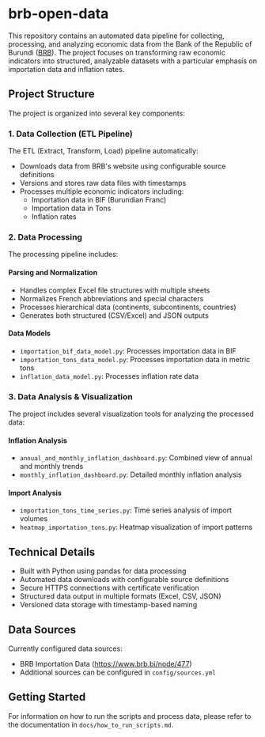 # brb-open-data

This repository contains an automated data pipeline for collecting, processing, and analyzing economic data from the Bank of the Republic of Burundi ([BRB](https://brb.bi/)). The project focuses on transforming raw economic indicators into structured, analyzable datasets with a particular emphasis on importation data and inflation rates.

## Project Structure

The project is organized into several key components:

### 1. Data Collection (ETL Pipeline)

The ETL (Extract, Transform, Load) pipeline automatically:

- Downloads data from BRB's website using configurable source definitions
- Versions and stores raw data files with timestamps
- Processes multiple economic indicators including:
  - Importation data in BIF (Burundian Franc)
  - Importation data in Tons
  - Inflation rates

### 2. Data Processing

The processing pipeline includes:

#### Parsing and Normalization

- Handles complex Excel file structures with multiple sheets
- Normalizes French abbreviations and special characters
- Processes hierarchical data (continents, subcontinents, countries)
- Generates both structured (CSV/Excel) and JSON outputs

#### Data Models

- `importation_bif_data_model.py`: Processes importation data in BIF
- `importation_tons_data_model.py`: Processes importation data in metric tons
- `inflation_data_model.py`: Processes inflation rate data

### 3. Data Analysis & Visualization

The project includes several visualization tools for analyzing the processed data:

#### Inflation Analysis

- `annual_and_monthly_inflation_dashboard.py`: Combined view of annual and monthly trends
- `monthly_inflation_dashboard.py`: Detailed monthly inflation analysis

#### Import Analysis

- `importation_tons_time_series.py`: Time series analysis of import volumes
- `heatmap_importation_tons.py`: Heatmap visualization of import patterns

## Technical Details

- Built with Python using pandas for data processing
- Automated data downloads with configurable source definitions
- Secure HTTPS connections with certificate verification
- Structured data output in multiple formats (Excel, CSV, JSON)
- Versioned data storage with timestamp-based naming

## Data Sources

Currently configured data sources:

- BRB Importation Data (https://www.brb.bi/node/477)
- Additional sources can be configured in `config/sources.yml`

## Getting Started

For information on how to run the scripts and process data, please refer to the documentation in `docs/how_to_run_scripts.md`.
